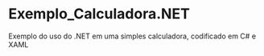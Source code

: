 # Exemplo_Calculadora.NET
Exemplo do uso do .NET em uma simples calculadora, codificado em C# e XAML
